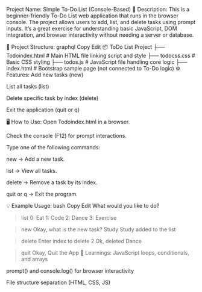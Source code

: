Project Name: Simple To-Do List (Console-Based)
📄 Description:
This is a beginner-friendly To-Do List web application that runs in the browser console. The project allows users to add, list, and delete tasks using prompt inputs. It’s a great exercise for understanding basic JavaScript, DOM integration, and browser interactivity without needing a server or database.

📁 Project Structure:
graphql
Copy
Edit
📦 ToDo List Project
├── Todoindex.html     # Main HTML file linking script and style
├── todocss.css        # Basic CSS styling
├── todos.js           # JavaScript file handling core logic
├── index.html         # Bootstrap sample page (not connected to To-Do logic)
⚙️ Features:
Add new tasks (new)

List all tasks (list)

Delete specific task by index (delete)

Exit the application (quit or q)

🖥️ How to Use:
Open Todoindex.html in a browser.

Check the console (F12) for prompt interactions.

Type one of the following commands:

new → Add a new task.

list → View all tasks.

delete → Remove a task by its index.

quit or q → Exit the program.

💡 Example Usage:
bash
Copy
Edit
What would you like to do?
> list
0: Eat
1: Code
2: Dance
3: Exercise

> new
Okay, what is the new task?
> Study
Study added to the list

> delete
Enter index to delete
> 2
Ok, deleted Dance

> quit
Okay, Quit the App
🧠 Learnings:
JavaScript loops, conditionals, and arrays

prompt() and console.log() for browser interactivity

File structure separation (HTML, CSS, JS)

